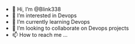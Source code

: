 - 👋 Hi, I’m @Blink338
- 👀 I’m interested in Devops
- 🌱 I’m currently learning Devops
- 💞️ I’m looking to collaborate on Devops projects
- 📫 How to reach me ...

<!---
Blink338/Blink338 is a ✨ special ✨ repository because its `README.md` (this file) appears on your GitHub profile.
You can click the Preview link to take a look at your changes.
--->
